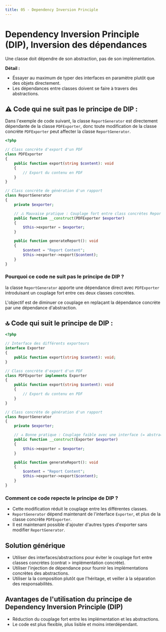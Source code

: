 ```yaml
---
title: 05 - Dependency Inversion Principle
---
```


# Dependency Inversion Principle (DIP), Inversion des dépendances

Une classe doit dépendre de son abstraction, pas de son implémentation.

**Détail :**

- Éssayer au maximum de typer des interfaces en paramètre plutôt que des objets directement. 
- Les dépendances entre classes doivent se faire à travers des abstractions.

## ⚠️ Code qui ne suit pas le principe de DIP :

Dans l'exemple de code suivant, la classe `ReportGenerator` est directement dépendante de la classe `PDFExporter`, donc toute modification de la classe concrète `PDFExporter` peut affecter la classe `ReportGenerator`.

```php
<?php

// Class concrète d'export d'un PDF
class PDFExporter
{
    public function export(string $content): void 
    {
        // Export du contenu en PDF
    }
}

// Class concrète de génération d'un rapport
class ReportGenerator
{
    private $exporter;

    // ⚠️ Mauvaise pratique : Couplage fort entre class concrètes ReportGenerator et PDFExporter
    public function __construct(PDFExporter $exporter)
    {
        $this->exporter = $exporter;
    }

    public function generateReport(): void
    {
        $content = "Report Content";
        $this->exporter->export($content);
    }
}
```

### Pourquoi ce code ne suit pas le principe de DIP ?

la classe `ReportGenerator` apporte une dépendance direct avec `PDFExporter` introduisant un couplage fort entre ces deux classes concrètes. 

L'objectif est de diminuer ce couplage en replaçant la dépendance concrète par une dépendance d'abstraction. 

## 🔝 Code qui suit le principe de DIP :

```php
<?php

// Interface des différents exporteurs
interface Exporter
{
    public function export(string $content): void;
}

// Class concrète d'export d'un PDF
class PDFExporter implements Exporter
{
    public function export(string $content): void
    {
        // Export du contenu en PDF
    }
}

// Class concrète de génération d'un rapport
class ReportGenerator
{
    private $exporter;

    // 🔝 Bonne pratique : Couplage faible avec une interface (= abstraction)
    public function __construct(Exporter $exporter)
    {
        $this->exporter = $exporter;
    }

    public function generateReport(): void
    {
        $content = "Report Content";
        $this->exporter->export($content);
    }
}
```

### Comment ce code repecte le principe de DIP ?

- Cette modification réduit le couplage entre les différentes classes.
- `ReportGenerator` dépend maintenant de l'interface `Exporter`, et plus de la classe concrète `PDFExporter`. 
- Il est maintenant possible d'ajouter d'autres types d'exporter sans modifier `ReportGenerator`.

## Solution générique

- Utiliser des interfaces/abstractions pour éviter le couplage fort entre classes concrètes (contrat > implémentation concrète).
- Utiliser l'injection de dépendance pour fournir les implémentations concrètes des abstractions.
- Utiliser la la composition plutôt que l'héritage, et veiller à la séparation des responsabilités.

## Avantages de l'utilisation du principe de Dependency Inversion Principle (DIP)

- Réduction du couplage fort entre les implémentation et les abstractions.
- Le code est plus flexible, plus lisible et moins interdépendant.